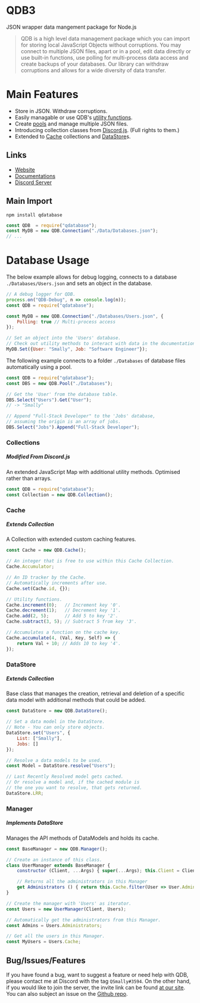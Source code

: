 
# QDB3

JSON wrapper data mangement package for Node.js

> QDB is a high level data management package which you can import for storing local JavaScript Objects without corruptions. You may connect to multiple JSON files, apart or in a pool, edit data directly or use built-in functions, use polling for multi-process data access and create backups of your databases. Our library can withdraw corruptions and allows for a wide diversity of data transfer.

# Main Features
* Store in JSON. Withdraw corruptions.
* Easily managable or use QDB's [utility functions](https://qdb.qbot.eu/documentations/connections/connection).
* Create [pools](https://qdb.qbot.eu/documentations/pool) and manage multiple JSON files.
* Introducing collection classes from [Discord.js](https://discord.js.org/). (Full rights to them.)
* Extended to [Cache](https://qdb.qbot.eu/documentations/helpers/cache) collections and [DataStore](https://qdb.qbot.eu/documentations/helpers/datastore)s.

## Links
* [Website](https://qdb.qbot.eu)
* [Documentations](https://qdb.qbot.eu/docs)
* [Discord Server](https://qdb.qbot.eu/discord)

## Main Import
`npm install qdatabase`
```js
const QDB  = require("qdatabase");
const MyDB = new QDB.Connection("./Data/Databases.json");
// ...
```

# Database Usage

The below example allows for debug logging, connects to a database `./Databases/Users.json` and sets an object in the database.
```js
// A debug logger for QDB.
process.on("QDB-Debug", n => console.log(n));
const QDB = require("qdatabase");

const MyDB = new QDB.Connection("./Databases/Users.json", {
    Polling: true // Multi-process access
});

// Set an object into the 'Users' database.
// Check out utility methods to interact with data in the documentations.
MyDB.Set({User: "Smally", Job: "Software Engineer"});
```

The following example connects to a folder `./Databases` of database files automatically using a pool.
```js
const QDB = require("qdatabase");
const DBS = new QDB.Pool("./Databases");

// Get the 'User' from the database table.
DBS.Select("Users").Get("User");
// -> "Smally"

// Append "Full-Stack Developer" to the 'Jobs' database,
// assuming the origin is an array of jobs.
DBS.Select("Jobs").Append("Full-Stack Developer");
```

### Collections
##### Modified From Discord.js
An extended JavaScript Map with additional utility methods. Optimised rather than arrays.
```js
const QDB = require("qdatabase");
const Collection = new QDB.Collection();
```

### Cache
##### Extends Collection
A Collection with extended custom caching features.
```js
const Cache = new QDB.Cache();

// An integer that is free to use within this Cache Collection.
Cache.Accumulator;

// An ID tracker by the Cache.
// Automatically increments after use.
Cache.set(Cache.id, {});

// Utility functions.
Cache.increment(0);   // Increment key '0'.
Cache.decrement(1);   // Decrement key '1'.
Cache.add(2, 5);      // Add 5 to key '2'.
Cache.subtract(3, 5); // Subtract 5 from key '3'.

// Accumulates a function on the cache key.
Cache.accumulate(4, (Val, Key, Self) => {
    return Val + 10; // Adds 10 to key '4'.
});
```

### DataStore
##### Extends Collection
Base class that manages the creation, retrieval and deletion of a specific data model with additional methods that could be added.
```js
const DataStore = new QDB.DataStore();

// Set a data model in the DataStore.
// Note - You can only store objects.
DataStore.set("Users", {
    List: ["Smally"],
    Jobs: []
});

// Resolve a data models to be used.
const Model = DataStore.resolve("Users");

// Last Recently Resolved model gets cached.
// Or resolve a model and, if the cached module is
// the one you want to resolve, that gets returned.
DataStore.LRR;
```

### Manager
##### Implements DataStore
Manages the API methods of DataModels and holds its cache.
```js
const BaseManager = new QDB.Manager();

// Create an instance of this class.
class UserManager extends BaseManager {
    constructor (Client, ...Args) { super(...Args); this.Client = Client; }

    // Returns all the administrators in this Manager 
    get Administrators () { return this.Cache.filter(User => User.Administrator); }
}

// Create the manager with 'Users' as iterator.
const Users = new UserManager(Client, Users);

// Automatically get the administrators from this Manager.
const Admins = Users.Administrators;

// Get all the users in this Manager.
const MyUsers = Users.Cache;
```

## Bug/Issues/Features
If you have found a bug, want to suggest a feature or need help with QDB, please contact me at Discord with the tag `QSmally#3594`. On the other hand, if you would like to join the server, the invite link can be found [at our site](https://qdb.qbot.eu/discord). You can also subject an issue on the [Github repo](https://github.com/QSmally/qdb).

